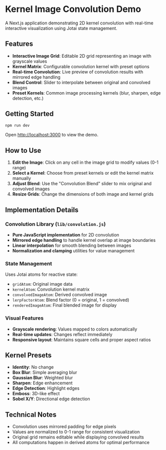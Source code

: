 # Kernel Image Convolution Demo

A Next.js application demonstrating 2D kernel convolution with real-time interactive visualization using Jotai state management.

## Features

- **Interactive Image Grid**: Editable 2D grid representing an image with grayscale values
- **Kernel Matrix**: Configurable convolution kernel with preset options
- **Real-time Convolution**: Live preview of convolution results with mirrored edge handling
- **Blend Control**: Slider to interpolate between original and convolved images
- **Preset Kernels**: Common image processing kernels (blur, sharpen, edge detection, etc.)

## Getting Started

```bash
npm run dev
```

Open [http://localhost:3000](http://localhost:3000) to view the demo.

## How to Use

1. **Edit the Image**: Click on any cell in the image grid to modify values (0-1 range)
2. **Select a Kernel**: Choose from preset kernels or edit the kernel matrix manually
3. **Adjust Blend**: Use the "Convolution Blend" slider to mix original and convolved images
4. **Resize Grids**: Change the dimensions of both image and kernel grids

## Implementation Details

### Convolution Library (`lib/convolution.js`)

- **Pure JavaScript implementation** for 2D convolution
- **Mirrored edge handling** to handle kernel overlap at image boundaries
- **Linear interpolation** for smooth blending between images
- **Normalization and clamping** utilities for value management

### State Management

Uses Jotai atoms for reactive state:

- `gridAtom`: Original image data
- `kernelAtom`: Convolution kernel matrix
- `convolvedImageAtom`: Derived convolved image
- `lerpFactorAtom`: Blend factor (0 = original, 1 = convolved)
- `renderedImageAtom`: Final blended image for display

### Visual Features

- **Grayscale rendering**: Values mapped to colors automatically
- **Real-time updates**: Changes reflect immediately
- **Responsive layout**: Maintains square cells and proper aspect ratios

## Kernel Presets

- **Identity**: No change
- **Box Blur**: Simple averaging blur
- **Gaussian Blur**: Weighted blur
- **Sharpen**: Edge enhancement
- **Edge Detection**: Highlight edges
- **Emboss**: 3D-like effect
- **Sobel X/Y**: Directional edge detection

## Technical Notes

- Convolution uses mirrored padding for edge pixels
- Values are normalized to 0-1 range for consistent visualization
- Original grid remains editable while displaying convolved results
- All computations happen in derived atoms for optimal performance
